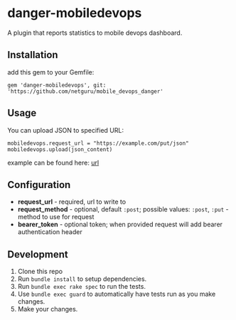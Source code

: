 # danger-mobiledevops

A plugin that reports statistics to mobile devops dashboard.

## Installation
add this gem to your Gemfile:

    gem 'danger-mobiledevops', git: 'https://github.com/netguru/mobile_devops_danger'

## Usage
You can upload JSON to specified URL:

```
mobiledevops.request_url = "https://example.com/put/json"
mobiledevops.upload(json_content)
```

example can be found here: [url](https://github.com/netguru/netguru-android-template/blob/069665028b19d994159f1bebc5bc513359b4a168/Dangerfile#L130)


## Configuration

* **request_url** - required, url to write to
* **request_method** - optional, default `:post`; possible values: `:post`, `:put` - method to use for request
* **bearer_token** - optional token; when provided request will add bearer authentication header

## Development

1. Clone this repo
2. Run `bundle install` to setup dependencies.
3. Run `bundle exec rake spec` to run the tests.
4. Use `bundle exec guard` to automatically have tests run as you make changes.
5. Make your changes.
